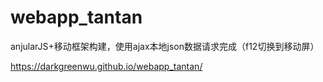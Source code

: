 # webapp_tantan

anjularJS+移动框架构建，使用ajax本地json数据请求完成（f12切换到移动屏）


 https://darkgreenwu.github.io/webapp_tantan/
